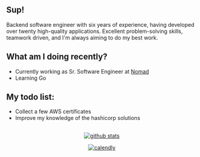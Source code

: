 ## Sup!

Backend software engineer with six years of experience, having developed over twenty high-quality applications. Excellent problem-solving skills, teamwork driven, and I'm always aiming to do my best work.

## What am I doing recently?

- Currently working as Sr. Software Engineer at [Nomad](https://nomadglobal.com)
- Learning Go

## My todo list:

- Collect a few AWS certificates
- Improve my knowledge of the hashicorp solutions

##

<div align="center">

[![github stats](https://github-readme-stats.vercel.app/api?username=lucas-a-pelegrino&count_private=true&show_icons=true&theme=graywhite)](https://github.com/anuraghazra/github-readme-stats)

[![calendly](https://img.shields.io/badge/calendly-lets%20chat-blue?style=for-the-badge)](https://calendly.com/lucas-pelegrino/30min)

</div>
